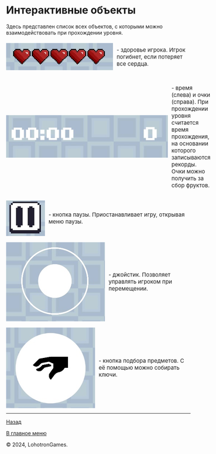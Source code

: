 # Интерактивные объекты

Здесь представлен список всех объектов, с которыми можно взаимодействовать при прохождении уровня.

<div style="display: flex; align-items: center;">
  <img src="./hearts.jpg" alt="hearts" style="margin-right: 10px;">
  <p style="font-size: 15px">- здоровье игрока. Игрок погибнет, если потеряет все сердца.</p>
</div>

<br>

<div style="display: flex; align-items: center;">
  <img src="./time&score.jpg" alt="time&score" style="margin-right: 10px;">
  <p style="font-size: 15px">- время (слева) и очки (справа). При прохождении уровня считается время прохождения, 
    на основании которого записываются рекорды. Очки можно получить за сбор фруктов.</p>
</div>

<br>

<div style="display: flex; align-items: center;">
  <img src="./pause.jpg" alt="pause" style="margin-right: 10px;">
  <p style="font-size: 15px">- кнопка паузы. Приостанавливает игру, открывая меню паузы.</p>
</div>

<br>

<div style="display: flex; align-items: center;">
  <img src="./joystick.jpg" alt="joystick" style="margin-right: 10px;">
  <p style="font-size: 15px">- джойстик. Позволяет управлять игроком при перемещении.</p>
</div>

<br>

<div style="display: flex; align-items: center;">
  <img src="./pickup.jpg" alt="pickup" style="margin-right: 10px;">
  <p style="font-size: 15px">- кнопка подбора предметов. С её помощью можно собирать ключи.</p>
</div>

---

[Назад](../main.md)

[В главное меню](../../README.md)

© 2024, LohotronGames.